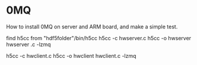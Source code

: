 0MQ
===

How to install 0MQ on server and ARM board,  and make a simple test.

find h5cc from "hdf5folder"/bin/h5cc
h5cc -c hwserver.c
h5cc -o hwserver hwserver .c -lzmq

h5cc -c hwclient.c
h5cc -o hwclient hwclient.c -lzmq
